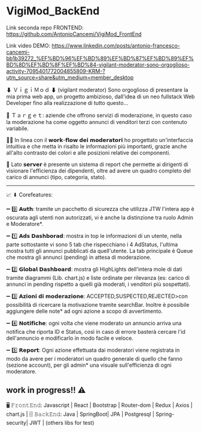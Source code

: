 # VigiMod_BackEnd

Link seconda repo FRONTEND: https://github.com/AntonioCancemi/VigiMod_FrontEnd

Link video DEMO: https://www.linkedin.com/posts/antonio-francesco-cancemi-bb1b39272_%EF%BD%96%EF%BD%89%EF%BD%87%EF%BD%89%EF%BD%8D%EF%BD%8F%EF%BD%84-vigilant-moderator-sono-orgoglioso-activity-7095401772004855809-KRM-?utm_source=share&utm_medium=member_desktop

⬇ ＶｉｇｉＭｏｄ ⬇
(vigilant moderator)
Sono orgoglioso di presentare la mia prima web app, un progetto ambizioso, dall'idea di un neo fullstack Web Developer fino alla realizzazione di tutto questo...

🎯 Ｔａｒｇｅｔ: aziende che offrono servizi di moderazione, in questo caso la moderazione ha come oggetto annunci di venditori terzi con contenuto variabile.

👨‍💻 In linea con il 𝘄𝗼𝗿𝗸-𝗳𝗹𝗼𝘄 𝗱𝗲𝗶 𝗺𝗼𝗱𝗲𝗿𝗮𝘁𝗼𝗿𝗶 ho progettato un'interfaccia
intuitiva e che metta in risalto le informazioni più importanti, grazie anche all'alto contrasto dei colori e alle posizioni relative dei componenti.

🤖 Lato 𝘀𝗲𝗿𝘃𝗲𝗿 è presente un sistema di report che permette ai dirigenti di
visionare l'efficienza dei dipendenti, oltre ad avere un quadro completo del
carico di annunci (tipo, categoria, stato).

----------------------------
📈 ⬇ Corefeatures:

➖ 0️⃣ 𝗔𝘂𝘁𝗵: tramite un pacchetto di sicurezza che utilizza JTW l'intera app è oscurata agli utenti non autorizzati, vi è anche la distinzione tra ruolo Admin e Moderatore*.

➖ 1️⃣ 𝗔𝗱𝘀 𝗗𝗮𝘀𝗵𝗯𝗼𝗿𝗮𝗱: mostra in top le informazioni di un utente, nella parte sottostante vi sono 5 tab che rispecchiano i 4 AdStatus, l'ultima mostra tutti gli annunci pubblicati da quell'utente. La tab principale è Queue che mostra gli annunci (pending) in attesa di moderazione.

➖ 2️⃣ 𝗚𝗹𝗼𝗯𝗮𝗹 𝗗𝗮𝘀𝗵𝗯𝗼𝗮𝗿𝗱: mostra gli HighLights dell'intera mole di dati tramite diagrammi (Lib. chart.js) e liste ordinate per rilevanza (es: carico di annunci in pending rispetto a quelli già moderati, i venditori più sospettati).

➖ 3️⃣ 𝗔𝘇𝗶𝗼𝗻𝗶 𝗱𝗶 𝗺𝗼𝗱𝗲𝗿𝗮𝘇𝗶𝗼𝗻𝗲: ACCEPTED,SUSPECTED,REJECTED>con possibilità di ricercare la motivazione tramite searchBar. Inoltre è possibile aggiungere delle note* ad ogni azione a scopo di avvertimento.

➖ 4️⃣ 𝗡𝗼𝘁𝗶𝗳𝗶𝗰𝗵𝗲: ogni volta che viene moderato un annuncio arriva una notifica che riporta ID e Status, così in caso di errore basterà cercare l'id dell'annuncio e modificarlo in modo facile e veloce.

➖ 5️⃣ 𝗥𝗲𝗽𝗼𝗿𝘁: Ogni azione effettuata dai moderatori viene registrata in modo da avere per i moderatori un quadro generale di quello che fanno (sezione account), per gli admin* una visuale sull'efficienza di ogni moderatore.

work in progress!! ⚠
----------------------------
🖥 𝙵𝚛𝚘𝚗𝚝𝙴𝚗𝚍:
Javascript | React | Bootstrap | Router-dom | Redux | Axios | chart.js |
🗄 𝙱𝚊𝚌𝚔𝙴𝚗𝚍:
Java | SpringBoot| JPA | Postgresql | Spring-security| JWT | (others libs for test)
